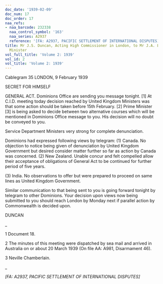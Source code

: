 ```yaml
---
doc_date: '1939-02-09'
doc_num: 17
doc_order: 17
naa_refs:
- naa_barcode: 232338
  naa_control_symbol: '163'
  naa_series: A2937
  reference: '[FA: A2937, PACIFIC SETTLEMENT OF INTERNATIONAL DISPUTES]'
title: Mr J.S. Duncan, Acting High Commissioner in London, to Mr J.A. Lyons, Prime
  Minister
vol_full_title: 'Volume 2: 1939'
vol_id: 2
vol_title: 'Volume 2: 1939'
---
```


Cablegram 35 LONDON, 9 February 1939

SECRET FOR HIMSELF

GENERAL ACT. Dominions Office are sending you message tonight. [1] At C.I.D. meeting today decision reached by United Kingdom Ministers was that some action should be taken before 15th February. [2] Prime Minister [3] is being asked to decide between two alternative courses which will be mentioned in Dominions Office message to you. His decision will no doubt be conveyed to you.

Service Department Ministers very strong for complete denunciation.

Dominions had expressed following views by telegram: (1) Canada. No objection to notice being given of denunciation by United Kingdom Government but desired consider matter further so far as action by Canada was concerned. (2) New Zealand. Unable concur and felt compelled allow their acceptance of obligations of General Act to be continued for further period of five years.

(3) India. No observations to offer but were prepared to proceed on same lines as United Kingdom Government.

Similar communication to that being sent to you is going forward tonight by telegram to other Dominions. Your decision upon views now being submitted to you should reach London by Monday next if parallel action by Commonwealth is decided upon.

DUNCAN

 _

1 Document 18.

2 The minutes of this meeting were dispatched by sea mail and arrived in Australia on or about 20 March 1939 (On file AA: A981, Disarmament 46).

3 Neville Chamberlain.

_

 _[FA: A2937, PACIFIC SETTLEMENT OF INTERNATIONAL DISPUTES]_